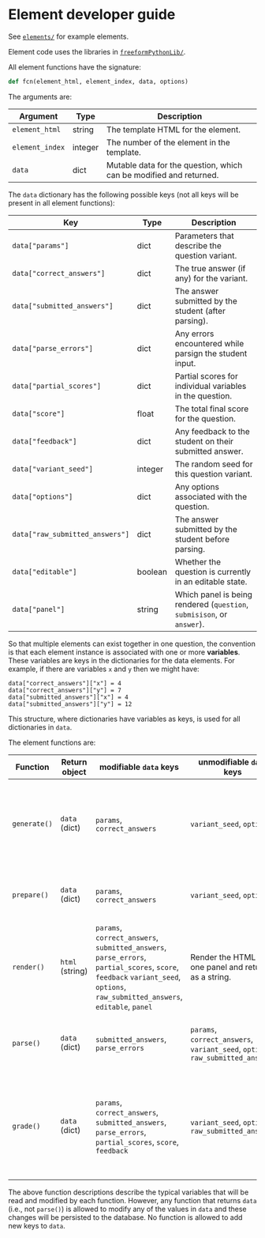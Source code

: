 
# Element developer guide

See [`elements/`](https://github.com/PrairieLearn/PrairieLearn/tree/master/question-servers/elements) for example elements.

Element code uses the libraries in [`freeformPythonLib/`](https://github.com/PrairieLearn/PrairieLearn/tree/master/question-servers/freeformPythonLib).

All element functions have the signature:

```python
def fcn(element_html, element_index, data, options)
```

The arguments are:

Argument | Type | Description
--- | --- | ---
`element_html` | string | The template HTML for the element.
`element_index` | integer | The number of the element in the template.
`data` | dict | Mutable data for the question, which can be modified and returned.

The `data` dictionary has the following possible keys (not all keys will be present in all element functions):

Key | Type | Description
--- | --- | ---
`data["params"]` | dict | Parameters that describe the question variant.
`data["correct_answers"]` | dict | The true answer (if any) for the variant.
`data["submitted_answers"]` | dict | The answer submitted by the student (after parsing).
`data["parse_errors"]` | dict | Any errors encountered while parsign the student input.
`data["partial_scores"]` | dict | Partial scores for individual variables in the question.
`data["score"]` | float | The total final score for the question.
`data["feedback"]` | dict | Any feedback to the student on their submitted answer.
`data["variant_seed"]` | integer | The random seed for this question variant.
`data["options"]` | dict | Any options associated with the question.
`data["raw_submitted_answers"]` | dict | The answer submitted by the student before parsing.
`data["editable"]` | boolean | Whether the question is currently in an editable state.
`data["panel"]` | string | Which panel is being rendered (`question`, `submisison`, or `answer`).

So that multiple elements can exist together in one question, the convention is that each element instance is associated with one or more **variables**. These variables are keys in the dictionaries for the data elements. For example, if there are variables `x` and `y` then we might have:

```
data["correct_answers"]["x"] = 4
data["correct_answers"]["y"] = 7
data["submitted_answers"]["x"] = 4
data["submitted_answers"]["y"] = 12
```

This structure, where dictionaries have variables as keys, is used for all dictionaries in `data`.

The element functions are:

Function | Return object | modifiable `data` keys | unmodifiable `data` keys | Description
--- | --- | --- | --- | ---
`generate()` | `data` (dict) | `params`, `correct_answers` | `variant_seed`, `options` | Generate the parameter and true answers for a new random question variant. Set `data["params"][name]` and `data["correct_answers"][name]` for any variables as needed. Return the modified `data` dictionary.
`prepare()` | `data` (dict) | `params`, `correct_answers` | `variant_seed`, `options` | Final question preparation after element code has run. Can modify data as necessary. Return the modified `data` dictionary.
`render()` | `html` (string) | `params`, `correct_answers`, `submitted_answers`, `parse_errors`, `partial_scores`, `score`, `feedback` `variant_seed`, `options`, `raw_submitted_answers`, `editable`, `panel` | Render the HTML for one panel and return it as a string.
`parse()` | `data` (dict) | `submitted_answers`, `parse_errors` | `params`, `correct_answers`, `variant_seed`, `options`, `raw_submitted_answers` | Parse the `data["submitted_answers"][var]` data entered by the student, modifying this variable. Return the modified `data` dictionary.
`grade()` | `data` (dict) | `params`, `correct_answers`, `submitted_answers`, `parse_errors`, `partial_scores`, `score`, `feedback` | `variant_seed`, `options`, `raw_submitted_answers` | Grade `data["submitted_answers"][var]` to determine a score. Store the score and any feedback in `data["partial_scores"][var]["score"]` and `data["partial_scores"][var]["feedback"]`. Return the modified `data` dictionary.

The above function descriptions describe the typical variables that will be read and modified by each function. However, any function that returns `data` (i.e., not `parse()`) is allowed to modify any of the values in `data` and these changes will be persisted to the database. No function is allowed to add new keys to `data`.

